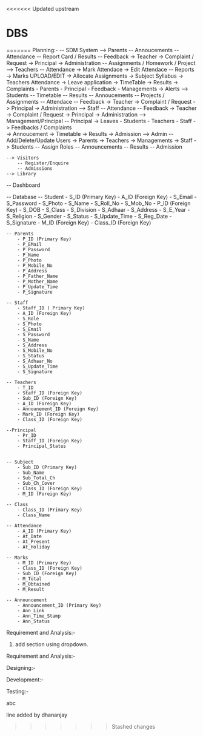 <<<<<<< Updated upstream
# DBS
 
=======
Planning:-
-- SDM System
    --> Parents
        -- Annoucements
        -- Attendance
        -- Report Card / Results
        -- Feedback
            -> Teacher
            -> Complaint / Request
            -> Principal
            -> Administration
        -- Assignments / Homework / Project 
    --> Teachers
        -- Attendance
            -> Mark Attendace
            -> Edit Attendace
        -- Reports
            -> Marks UPLOAD/EDIT
            -> Allocate Assignments
            -> Subject Syllabus
            -> Teachers Attendance
            -> Leave application 
            -> TimeTable
            -> Results
            -> Complaints
                - Parents
                - Principal
                - Feedback
                - Managements
            -> Alerts
    --> Students
        -- Timetable
        -- Results
        -- Annoucements
        -- Projects / Assignments
        -- Attendace
        -- Feedback
            -> Teacher
            -> Complaint / Request
            -> Principal
            -> Administration
    --> Staff
        -- Attendance
        -- Feedback
            -> Teacher
            -> Complaint / Request
            -> Principal
            -> Administration
    --> Management/Principal
        -- Principal
            -> Leaves
                - Students
                - Teachers
                - Staff
            -> Feedbacks / Complaints    
            -> Annoucement
            -> Timetable
            -> Results
            -> Admission
    --> Admin
        -- Add/Delete/Update Users
            -> Parents
            -> Teachers
            -> Managements
            -> Staff
            -> Students
        -- Assign Roles
        -- Announcements
        -- Results
        -- Admission

    --> Visitors
        -- Register/Enquire
        -- Admissions
    --> Library
-- Dashboard

-- Database
    -- Student
        - S_ID (Primary Key)
        - A_ID (Foreign Key)
        - S_Email
        - S_Password
        - S_Photo
        - S_Name
        - S_Roll_No
        - S_Mob_No
        - P_ID (Foreign Key)
        - S_DOB
        - S_Class
        - S_Division
        - S_Adhaar
        - S_Address
        - S_E_Year
        - S_Religion
        - S_Gender
        - S_Status
        - S_Update_Time
        - S_Reg_Date
        - S_Signature
        - M_ID (Foreign Key)
        - Class_ID (Foreign Key)

    -- Parents
        - P_ID (Primary Key)
        - P_EMail
        - P_Password
        - P_Name
        - P_Photo
        - P_Mobile_No
        - P_Address
        - P_Father_Name
        - P_Mother_Name
        - P_Update_Time
        - P_Signature

    -- Staff
        - Staff_ID ( Primary Key)
        - A_ID (Foreign Key)
        - S_Role
        - S_Photo
        - S_Email
        - S_Password
        - S_Name
        - S_Address
        - S_Mobile_No
        - S_Status
        - S_Adhaar_No
        - S_Update_Time
        - S_Signature

    -- Teachers
        - T_ID
        - Staff_ID (Foreign Key)
        - Sub_ID (Foreign Key)
        - A_ID (Foreign Key)
        - Announement_ID (Foreign Key)
        - Mark_ID (Foreign Key)
        - Class_ID (Foreign Key)
    
    --Principal
        - Pr_ID
        - Staff_ID (Foreign Key)
        - Principal_Status


    -- Subject
        - Sub_ID (Primary Key)
        - Sub_Name
        - Sub_Total_Ch
        - Sub_Ch_Cover
        - Class_ID (Foreign Key)
        - M_ID (Foreign Key)

    -- Class
        - Class_ID (Primary Key)
        - Class_Name

    -- Attendance
        - A_ID (Primary Key)
        - At_Date
        - At_Present
        - At_Holiday

    -- Marks
        - M_ID (Primary Key)
        - Class_ID (Foreign Key)
        - Sub_ID (Foreign Key)
        - M_Total
        - M_Obtained
        - M_Result
        
    -- Announcement
        - Announcement_ID (Primary Key)
        - Ann_Link
        - Ann_Time_Stamp
        - Ann_Status






Requirement and Analysis:-

1. add section using dropdown.

Requirement and Analysis:-



Designing:-





Development:-






Testing:-


abc

line added by dhananjay
>>>>>>> Stashed changes
